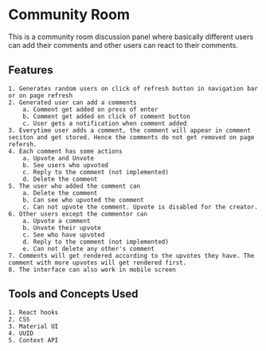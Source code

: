 # Community Room

This is a community room discussion panel where basically different users can add their comments and other users can react to their comments.

## Features

    1. Generates random users on click of refresh button in navigation bar or on page refresh
    2. Generated user can add a comments
        a. Comment get added on press of enter
        b. Comment get added on click of comment button
        c. User gets a notification when comment added
    3. Everytime user adds a comment, the comment will appear in comment seciton and get stored. Hence the comments do not get removed on page refersh.
    4. Each comment has some actions
        a. Upvote and Unvote
        b. See users who upvoted
        c. Reply to the comment (not implemented)
        d. Delete the comment
    5. The user who added the comment can
        a. Delete the comment
        b. Can see who upvoted the comment
        c. Can not upvote the comment. Upvote is disabled for the creator.
    6. Other users except the commentor can
        a. Upvote a comment
        b. Unvote their upvote
        c. See who have upvoted
        d. Reply to the comment (not implemented)
        e. Can not delete any other's comment
    7. Comments will get rendered according to the upvotes they have. The comment with more upvotes will get rendered first.
    8. The interface can also work in mobile screen

## Tools and Concepts Used

    1. React hooks
    2. CSS
    3. Material UI
    4. UUID
    5. Context API
